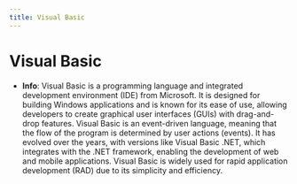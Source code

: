 ```yaml
---
title: Visual Basic
---
```


# Visual Basic
- **Info**:
Visual Basic is a programming language and integrated development environment (IDE) from Microsoft. It is designed for building Windows applications and is known for its ease of use, allowing developers to create graphical user interfaces (GUIs) with drag-and-drop features. Visual Basic is an event-driven language, meaning that the flow of the program is determined by user actions (events). It has evolved over the years, with versions like Visual Basic .NET, which integrates with the .NET framework, enabling the development of web and mobile applications. Visual Basic is widely used for rapid application development (RAD) due to its simplicity and efficiency.